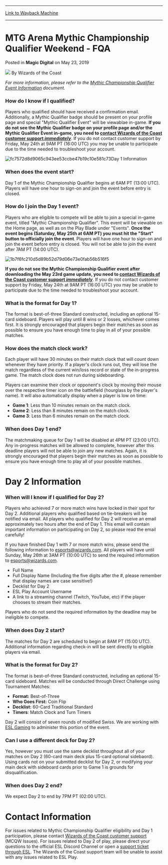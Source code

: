 
---
[Link to Wayback Machine](https://web.archive.org/web/20211024010044/https://magic.wizards.com/en/articles/archive/magic-digital/mtg-arena-mythic-championship-qualifier-weekend-fqa-2019-06-19)

[_metadata_:author]:- "Wizards of the Coast"
[_metadata_:description]:- "For more information, please refer to the Mythic Championship Qualifier Event Information document. How do I know if I qualified? Players who qualified should have received a confirmation email. Additionally, a Mythic Qualifier badge should be present on your profile page and special `Mythic Qualifier Event` will be viewablae in-game. If you do not see the Mythic Qualifier"
[_metadata_:generator]:- "Drupal 7 (http://drupal.org)"
[_metadata_:node]:- "1437621"
[_metadata_:path_date]:- "2019-06-19"
[_metadata_:publish_date]:- "2019-05-23"
[_metadata_:source]:- "div-main-content"
[_metadata_:title]:- "MTG Arena Mythic Championship Qualifier Weekend - FQA"
[_metadata_:wayback_capture_timestamp]:- "2021-10-24 01:00:44"
[_metadata_:wayback_raw_url]:- "https://web.archive.org/web/20211024010044id_/https://magic.wizards.com/en/articles/archive/magic-digital/mtg-arena-mythic-championship-qualifier-weekend-fqa-2019-06-19"
[_metadata_:wayback_url]:- "https://magic.wizards.com/en/articles/archive/magic-digital/mtg-arena-mythic-championship-qualifier-weekend-fqa-2019-06-19"
---


MTG Arena Mythic Championship Qualifier Weekend - FQA
=====================================================



 Posted in **Magic Digital**
 on May 23, 2019 






![](https://media.magic.wizards.com/styles/auth_small/public/images/person/wizards_author.jpg)
By Wizards of the Coast












*For more information, please refer to the [Mythic Championship Qualifier Event Information](https://magic.wizards.com/sites/mtg/files/mcqwmciii_event-info_final/mcqwmciii_event-info_final.docx) document.*


### How do I know if I qualified?


Players who qualified should have received a confirmation email. Additionally, a Mythic Qualifier badge should be present on your profile page and special "Mythic Qualifier Event" will be viewablae in-game. **If you do not see the Mythic Qualifier badge on your profile page and/or the Mythic Qualifier Event in-game, you need to [contact Wizards of the Coast customer support *immediately*](https://mtgarena-support.wizards.com/hc/en-us/requests/new?ticket_form_id=360000419612)**. If you do not contact customer support by Friday, May 24th at 9AM PT (16:00 UTC) you may be unable to participate due to the time needed to troubleshoot your account.


![fc7572d8d9065c943ee53ccbe47b19c10e581c73](https://s3.amazonaws.com/duxsite-mtgarena/fc7572d8d9065c943ee53ccbe47b19c10e581c73ea19570d61794d7ccb50eb1du46.png)Day 1 Information


### When does the event start?


Day 1 of the Mythic Championship Qualifier begins at 6AM PT (13:00 UTC). Players will have one hour to sign-on and join the event before entry is closed.


### How do I join the Day 1 event?


Players who are eligible to compete will be able to join a special in-game event, titled "Mythic Championship Qualifier". This event will be viewable on the Home page, as well as on the Play Blade under "Events". **Once the event begins (Saturday, May 25th at 6AM PT) you must hit the "Start" button to officially join the event**. Players will have one hour to sign-on and join the event before entry is closed. You will not be able to join the event after 7AM PT (14:00 UTC).


![1b7f6fc210d5d89b52d79d06e73e0fab56b516f5](https://s3.amazonaws.com/duxsite-mtgarena/1b7f6fc210d5d89b52d79d06e73e0fab56b516f59e60b270a07ea7eb8076562du46.png)


**If you do not see the Mythic Championship Qualifier event after downloading the May 23rd game update, you need to [contact Wizards of the Coast customer support *immediately*](https://mtgarena-support.wizards.com/hc/en-us/requests/new?ticket_form_id=360000419612)**. If you do not contact customer support by Friday, May 24th at 9AM PT (16:00 UTC) you may be unable to participate due to the time needed to troubleshoot your account.


### What is the format for Day 1?


The format is best-of-three Standard constructed, including an optional 15-card sideboard. Players will play until 8 wins or 2 losses, whichever comes first. It is strongly encouraged that players begin their matches as soon as possible to ensure you have enough time to play in all of your possible matches.


### How does the match clock work?


Each player will have 30 minutes on their match clock that will count down whenever they have priority. If a player's clock runs out, they will lose the match regardless of the current win/loss record or state of the in-progress game. The match clock does not run during sideboarding.


Players can examine their clock or opponent's clock by moving their mouse over the respective timer icon on the battlefield (hourglass by the player's name). It will also automatically display when a player is low on time:


* **Game 1**: Less than 10 minutes remain on the match clock.
* **Game 2**: Less than 8 minutes remain on the match clock.
* **Game 3**: Less than 6 minutes remain on the match clock.

### When does Day 1 end?


The matchmaking queue for Day 1 will be disabled at 4PM PT (23:00 UTC). Any in-progress matches will be allowed to complete, however after this deadline players will not be able to join any new matches. Again, it is strongly encouraged that players begin their matches as soon as possible to ensure you have enough time to play all of your possible matches.


Day 2 Information
=================


### When will I know if I qualified for Day 2?


Players who achieved 7 or more match wins have locked in their spot for Day 2. Additional players who qualified based on tie-breakers will be notified via email. All players who qualified for Day 2 will receive an email approximately two hours after the end of Day 1. This email will contain important information on participating on Day 2, so please read the email carefully!


If you have finished Day 1 with 7 or more match wins, please send the following information to [esports@wizards.com](mailto:esports@wizards.com). All players will have until Sunday, May 26th at 3AM PT (10:00 UTC) to send the required information to [esports@wizards.com](mailto:esports@wizards.com).


* Full Name
* Full Display Name (Including the five digits after the #, please remember that display names are case sensitive!)
* Decklist for Day 2
* ESL Play Account Username
* A link to a streaming channel (Twitch, YouTube, etc) if the player chooses to stream their matches.

Players who do not send the required information by the deadline may be ineligible to compete.


### When does Day 2 start?


The matches for Day 2 are scheduled to begin at 8AM PT (15:00 UTC). Additional information regarding check-in will be sent directly to eligible players via email.


### What is the format for Day 2?


The format is best-of-three Standard constructed, including an optional 15-card sideboard. Matches will be conducted through Direct Challenge using Tournament Matches:


* **Format:** Best-of-Three
* **Who Goes First:** Coin Flip
* **Decklist:** 60-Card Traditional Standard
* **Timers**: Match Clock and Turn Timers

Day 2 will consist of seven rounds of modified Swiss. We are working with [ESL Gaming](https://www.eslgaming.com/) to administer this portion of the event.


### Can I use a different deck for Day 2?


Yes, however you must use the same decklist throughout all of your matches on Day 2 (60-card main deck plus 15-card optional sidebaord). Using cards not on your submitted decklist for Day 2, or modifying your main deck with sideboard cards prior to Game 1 is grounds for disqualification.


### When does Day 2 end?


We expect Day 2 to end by 7PM PT (02:00 UTC).


Contact Information
===================


For issues related to Mythic Championship Qualifier eligibility and Day 1 participation, please contact [Wizards of the Coast customer support](https://mtgarena-support.wizards.com/hc/en-us/requests/new?ticket_form_id=360000419612) (MCQW Issues). For issues related to Day 2 of play, please direct your questions to the official ESL Discord Channel or open a [support ticket through ESL](https://nam03.safelinks.protection.outlook.com/?url=https%3A%2F%2Fplay.eslgaming.com%2Fmagicthegathering%2Fglobal%2Fmtg-arena%2Fopen%2F1on1-closed-swiss-test%2Fsupport%2F&data=02%7C01%7CMegan.OMalley%40wizards.com%7C8d1309f1b7414cfb169308d6de427ec3%7C701edd3ec7a84789b1ce8a243620d68f%7C0%7C0%7C636940774504065056&sdata=dxjZRkSxw1lPhTF5%2F7NKxU5Kn82VxGfPyep5%2FMLxz6g%3D&reserved=0). The Wizards of the Coast support team will be unable to assist with any issues related to ESL Play.








